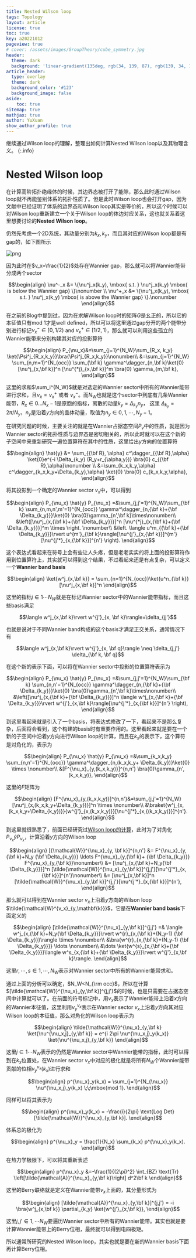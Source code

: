 ```yaml
---
title: Nested Wilson loop
tags: Topology 
layout: article
license: true
toc: true
key: a20221012
pageview: true
# cover: /assets/images/GroupTheory/cube_symmetry.jpg
header:
  theme: dark
  background: 'linear-gradient(135deg, rgb(34, 139, 87), rgb(139, 34, 139))'
article_header:
  type: overlay
  theme: dark
  background_color: '#123'
  background_image: false
aside:
    toc: true
sitemap: true
mathjax: true
author: YuXuan
show_author_profile: true
---
```

继续通过Wilson loop的理解，整理出如何计算Nested Wilson loop以及其物理含义。
{:.info}
<!--more-->

# Nested Wilson loop
在计算高阶拓扑绝缘体的时候，其边界态被打开了能隙，那么此时通过Wilson loop就不再能鉴别体系的拓扑性质了。但是此时Wilson loop也会打开gap，因为文献中已经证明了体系的边界态和Wilson loop其实是等价的，所以这个时候可以对Wilson loop重新建立一个关于Wilson loop的体边对应关系，这也就关系着这里想要讨论的**Nested Wilson loop**。

仍然先考虑一个2D系统，其动量分别为$k_x,k_y$，而且其对应的Wilson loop都是有gap的，如下图所示

![png](/assets/images/introduc/nested-1.png)

因为此时在$v_x=\frac{1}{2}$处存在Wannier gap，那么就可以将Wannier能带分成两个sector

$$\begin{align}
\nu^-_x &= \{\nu^j_x(k_y), \mbox{ s.t. } \nu^j_x(k_y) \mbox{ is below the Wannier gap} \}\nonumber \\
\nu^+_x &= \{\nu^j_x(k_y), \mbox{ s.t. } \nu^j_x(k_y) \mbox{ is above the Wannier gap} \}.\nonumber
\end{align}$$

在之前的Blog中提到过，因为在求解Wilson loop时的矩阵$G$是幺正的，所以它的本征值只有mod 1才是well defined，所以可以将这里通过gap分开的两个能带分别进行标记$\nu^-_x \in [0,1/2)$ and  $\nu^+_x \in [1/2,1)$，那么就可以利用这些孤立的Wannier能带来分别构建其对应的投影算符

$$\begin{align}
P_{\nu_x}&=\sum_{j=1}^{N_W}\sum_{R_x, k_y} \ket{\Psi^j_{R_x,k_y}}\bra{\Psi^j_{R_x,k_y}}\nonumber\\
&=\sum_{j=1}^{N_W} \sum_{n,m=1}^{N_{occ}} \sum_{\bf k} \gamma^\dagger_{n,\bf k}\ket{0}[\nu^j_{x,\bf k}]^n [\nu^{*j}_{x,\bf k}]^m \bra{0} \gamma_{m,\bf k},
\end{align}$$

这里的求和$\sum_i^{N_W}$就是对选定的Wannier sector中所有的Wannier能带进行求和，且$\nu_x = \nu^+_x$ 或者 $\nu^-_x$。而$N_W$也就是这个sector中到底有几条Wannier能带，$R_x \in 0 \ldots N_x-1$是原胞的指标，离散的动量$k_y=\Delta_{k_y} n_y$， 这里 $\Delta_{k_y}=2\pi / N_y$，$n_y$是沿着$y$方向的晶体动量，取值为$n_y\in 0,1,\cdots, N_y-1$。

在研究问题的时候，主要关注的就是在Wannier占据态空间$P_v$中的性质，就是因为Wannier sector的拓扑性质与边界态是密切相关的，所以此时就可以在这个新的子空间中来重新研究一遍位置算符在其中的性质，这里给出$y$方向的位置算符

$$\begin{align}
\hat{y} &= \sum_{{\bf R}, \alpha} c^\dagger_{{\bf R},\alpha} \ket{0}e^{-i \Delta_{k_y} (R_y+r_{\alpha,y})} \bra{0} c_{{\bf R},\alpha}\nonumber \\
&=\sum_{k_x,k_y,\alpha} c^\dagger_{k_x,k_y+\Delta_{k_y},\alpha} \ket{0} \bra{0} c_{k_x,k_y,\alpha},
\end{align}$$

将其投影到一个确定的Wannier sector $v_x$中，可以得到

$$\begin{align}
P_{\nu_x} \hat{y} P_{\nu_x} =&\sum_{j,j'=1}^{N_W}\sum_{\bf k} \sum_{n,m,n',m'=1}^{N_{occ}} \gamma^\dagger_{n,{\bf k}+{\bf \Delta_{k_y}}}\ket{0}  \bra{0}\gamma_{n',\bf k}\times\nonumber\\
&\left([\nu^j_{x,{\bf k}+{\bf \Delta_{k_y}}}]^n [\nu^{*j}_{x,{\bf k}+{\bf \Delta_{k_y}}}]^m \times \right. \nonumber\\
&\left. \langle u^m_{{\bf k}+{\bf \Delta_{k_y}}}\rvert u^{m'}_{\bf k}\rangle[\nu^{j'}_{x,{\bf k}}]^{m'}[\nu^{j'*}_{x,{\bf k}}]^{n'} \right).
\end{align}$$

这个表达式看起来在符号上会有些让人头疼，但是老老实实的将上面的投影算符作用到位置算符上，其实就可以得到这个结果，不过看起来还是有点复杂，可以定义一个**Wannier band basis**

$$\begin{align}
\ket{w^j_{x,\bf k}} = \sum_{n=1}^{N_{occ}}\ket{u^n_{\bf k}} [\nu^j_{x,\bf k}]^n
\end{align}$$

这里的指标$j\in 1\cdots N_W$就是在标记Wannier sector中的Wannier能带指标，而且这些basis满足

$$\langle w^j_{x,\bf k}\rvert w^{j'}_{x, \bf k}\rangle=\delta_{jj'}$$

也就是说对于不同Wannier band构成的这个basis才满足正交关系，通常情况下有

$$\langle w^j_{x,\bf k}\rvert w^{j'}_{x, \bf q}\rangle \neq \delta_{j,j'} \delta_{\bf k, \bf q}$$

在这个新的表示下面，可以将在Wannier sector中投影的位置算符表示为

$$\begin{align}
P_{\nu_x} \hat{y} P_{\nu_x} =&\sum_{j,j'=1}^{N_W}\sum_{\bf k} \sum_{n,n'=1}^{N_{occ}} \gamma^\dagger_{n,{\bf k}+{\bf \Delta_{k_y}}}\ket{0}  \bra{0}\gamma_{n',\bf k}\times\nonumber\\
&\left([\nu^j_{x,{\bf k}+{\bf \Delta_{k_y}}}]^n \langle w^j_{x,{\bf k}+{\bf \Delta_{k_y}}}\rvert w^{j'}_{x,\bf k}\rangle[\nu^{j'*}_{x,{\bf k}}]^{n'} \right),
\end{align}$$

到这里看起来就是引入了一个basis，将表达式修改了一下，看起来不是那么复杂，后面将会看到，这个构建的basis时有重要作用的。这里看起来就是要在一个新的子空间中沿着$y$方向进行Wilson loop的计算，而且在$k_x$的表示下，这个算符是对角化的，表示为

$$\begin{align}
P_{\nu_x} \hat{y} P_{\nu_x} =&\sum_{k_x,k_y} \sum_{n,n'=1}^{N_{occ}} \gamma^\dagger_{n,(k_x,k_y+ \Delta_{k_y})}\ket{0} \times \nonumber\\
&[F^{\nu_x}_{y,(k_x,k_y)}]^{n,n'} \bra{0}\gamma_{n',(k_x,k_y)},
\end{align}$$

这里的$F$矩阵为

$$\begin{align}
 [F^{\nu_x}_{y,(k_x,k_y)}]^{n,n'}&=\sum_{j,j'=1}^{N_W}[\nu^j_{x,(k_x,k_y+\Delta_{k_y})}]^n \times \nonumber\\
&\braket{w^j_{x,(k_x,k_y+\Delta_{k_y})}}{w^{j'}_{x,(k_x,k_y)}}[\nu^{j'*}_{x,{(k_x,k_y)}}]^{n'}.
\end{align}$$

到这里就很熟悉了，前面已经研究过[Wilson loop的计算](https://yxli8023.github.io/2022/10/10/Wilsonloop-restudy.html)，此时为了对角化$P_{\nu_x} \hat{y} P_{\nu_x}$，计算沿着$y$方向的Wilson loop

$$\begin{align}
[{\mathcal{W}}^{\nu_x}_{y, \bf k}]^{n,n'} &= F^{\nu_x}_{y,{\bf k}+N_y {\bf \Delta_{k_y}}} \ldots F^{\nu_x}_{y,{\bf k}+ {\bf \Delta_{k_y}}} F^{\nu_x}_{y,{\bf k}}\nonumber\\
&= [\nu^j_{x,{\bf k}+N_y{\bf \Delta_{k_y}}}]^n [\tilde{\mathcal{W}}^{\nu_x}_{y,\bf k}]^{j,j'}[\nu^{j'*}_{x,{\bf k}}]^{n'}\nonumber\\
&= [\nu^j_{x,\bf k}]^n [\tilde{\mathcal{W}}^{\nu_x}_{y,\bf k}]^{j,j'}[\nu^{j'*}_{x,{\bf k}}]^{n'},
\end{align}$$

那么就可以得到在Wannier sector $v_x$上沿着$y$方向的Wilson loop $\tilde{\mathcal{W}^{v_x}_{y,\mathbf{k}}}$，它是在**Wannier band basis**下面定义的

$$\begin{align}
[\tilde{\mathcal{W}}^{\nu_x}_{y,\bf k}]^{j,j'} =& \langle w^j_{x,{\bf k}+N_y{\bf \Delta_{k_y}}}\rvert w^{r}_{x,{\bf k}+(N_y-1) {\bf \Delta_{k_y}}}\rangle \times \nonumber\\
&\bra{w^{r}_{x,{\bf k}+(N_y-1) {\bf \Delta_{k_y}}}} \ldots \nonumber\\
&\dots \ket{w^{s}_{x,{\bf k}+{\bf \Delta_{k_y}}}}\langle w^s_{x,{\bf k}+{\bf \Delta_{k_y}}}\rvert w^{j'}_{x,\bf k}\rangle.
\end{align}$$

这里$r,\cdots,s\in 1,\cdots,N_W$表示对Wannier sector中所有的Wannier能带求和。

通过上面的分析可以确定，$N_W<N_{\rm occ}$，所以在计算$[\tilde{\mathcal{W}}^{\nu_x}_{y,\bf k}]^{j,j'}$的时候，也是只需要在占据态空间中计算就可以了。在前面的符号标记中，用$v_x$表示了Wannier能带上沿着$x$方向的Wannier本征值，这里利用$v_y^{v_x}$表示在Wannier sector $v_x$上沿着$y$方向其对应Wilson loop的本征值，那么对角化的Wilson loop表示为

$$\begin{align}
\tilde{\mathcal{W}}^{\nu_x}_{y,\bf k}  \ket{\nu^{\nu_x,j}_{y,\bf k}} = e^{i 2\pi \nu^{\nu_x,j}_y(k_x)} \ket{\nu^{\nu_x,j}_{y,\bf k}}
\end{align}$$

这里$j\in 1\cdots N_W$表示的仍然是Wannier sector中Wannier能带的指标，此时可以得到在$k_x$位置处，在Wannier sector $v_x$中对应的极化就是将所有$N_W$个Wannier能带贡献的位相$v_y^{v_x}(k_x)$进行求和

$$\begin{align}
p^{\nu_x}_y(k_x) = \sum_{j=1}^{N_{\nu_x}} \nu^{\nu_x,j}_y(k_x) \;\;\mbox{mod 1}.
\end{align}$$

 同样可以将其表示为

 $$\begin{align}
p^{\nu_x}_y(k_x) = -\frac{i}{2\pi} \text{Log Det}[\tilde{\mathcal{W}}^{\nu_x}_{y,\bf k}].
\end{align}$$

体系总的极化为

$$\begin{align}
p^{\nu_x}_y = \frac{1}{N_x} \sum_{k_x} p^{\nu_x}_y(k_x).
\end{align}$$

在热力学极限下，可以将其重新表述

$$\begin{align}
p^{\nu_x}_y &=-\frac{1}{(2\pi)^2} \int_{BZ} \text{Tr} \left[\tilde{\mathcal{A}}^{\nu_x}_{y,\bf k}\right] d^2\bf k
\end{align}$$

这里的Berry联络就是定义在Wannier能带$v_x$上面的，其分量形式为

$$\begin{align}
[\tilde{\mathcal{A}}^{\nu_x}_{y,\bf k}]^{j,j'} = -i \bra{w^j_{x,\bf k}} \partial_{k_y} \ket{w^{j'}_{x,\bf k}},
\end{align}$$

这里$j,j'\in 1,\cdots N_W$要遍历Wannier sector中所有的Wannier能带。其实也就是要计算Wannier能带上的Berry位相，最终就可以得到电四极矩。

所以通常所研究的Nested Wilson loop，其实也就是要在新的Wannier basis下面再计算Berry位相。
